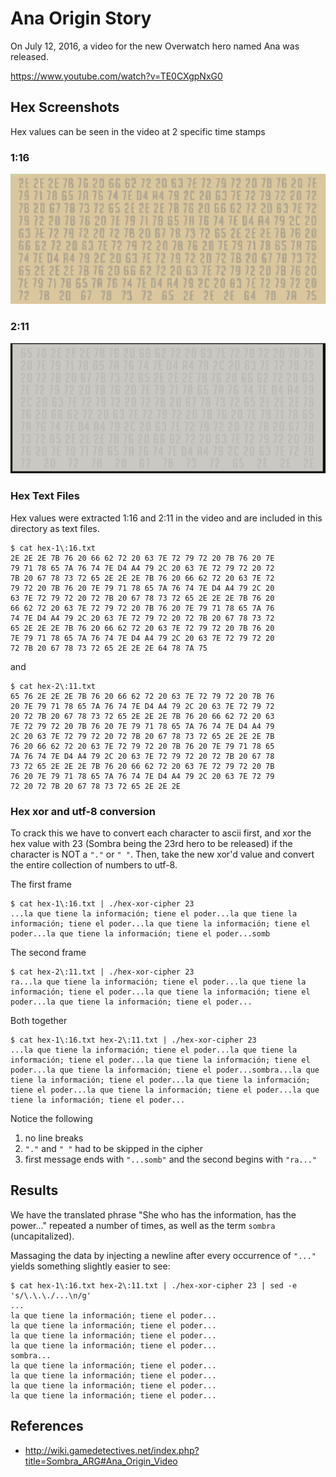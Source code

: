 Ana Origin Story
================

On July 12, 2016, a video for the new Overwatch hero named Ana was released.

https://www.youtube.com/watch?v=TE0CXgpNxG0

Hex Screenshots
---------------

Hex values can be seen in the video at 2 specific time stamps

### 1:16

![hex1](assets/Ana_Hex.png)

### 2:11

![hex2](assets/Ana_Hex2.png)

### Hex Text Files

Hex values were extracted 1:16 and 2:11 in the video and are included
in this directory as text files.

    $ cat hex-1\:16.txt
    2E 2E 2E 7B 76 20 66 62 72 20 63 7E 72 79 72 20 7B 76 20 7E
    79 71 78 65 7A 76 74 7E D4 A4 79 2C 20 63 7E 72 79 72 20 72
    7B 20 67 78 73 72 65 2E 2E 2E 7B 76 20 66 62 72 20 63 7E 72
    79 72 20 7B 76 20 7E 79 71 78 65 7A 76 74 7E D4 A4 79 2C 20
    63 7E 72 79 72 20 72 7B 20 67 78 73 72 65 2E 2E 2E 7B 76 20
    66 62 72 20 63 7E 72 79 72 20 7B 76 20 7E 79 71 78 65 7A 76
    74 7E D4 A4 79 2C 20 63 7E 72 79 72 20 72 7B 20 67 78 73 72
    65 2E 2E 2E 7B 76 20 66 62 72 20 63 7E 72 79 72 20 7B 76 20
    7E 79 71 78 65 7A 76 74 7E D4 A4 79 2C 20 63 7E 72 79 72 20
    72 7B 20 67 78 73 72 65 2E 2E 2E 64 78 7A 75

and

    $ cat hex-2\:11.txt
    65 76 2E 2E 2E 7B 76 20 66 62 72 20 63 7E 72 79 72 20 7B 76
    20 7E 79 71 78 65 7A 76 74 7E D4 A4 79 2C 20 63 7E 72 79 72
    20 72 7B 20 67 78 73 72 65 2E 2E 2E 7B 76 20 66 62 72 20 63
    7E 72 79 72 20 7B 76 20 7E 79 71 78 65 7A 76 74 7E D4 A4 79
    2C 20 63 7E 72 79 72 20 72 7B 20 67 78 73 72 65 2E 2E 2E 7B
    76 20 66 62 72 20 63 7E 72 79 72 20 7B 76 20 7E 79 71 78 65
    7A 76 74 7E D4 A4 79 2C 20 63 7E 72 79 72 20 72 7B 20 67 78
    73 72 65 2E 2E 2E 7B 76 20 66 62 72 20 63 7E 72 79 72 20 7B
    76 20 7E 79 71 78 65 7A 76 74 7E D4 A4 79 2C 20 63 7E 72 79
    72 20 72 7B 20 67 78 73 72 65 2E 2E 2E

### Hex xor and utf-8 conversion

To crack this we have to convert each character to ascii first, and
xor the hex value with 23 (Sombra being the 23rd hero to be released)
if the character is NOT a `"."` or `" "`.  Then, take the new xor'd value
and convert the entire collection of numbers to utf-8.

The first frame

    $ cat hex-1\:16.txt | ./hex-xor-cipher 23
    ...la que tiene la información; tiene el poder...la que tiene la información; tiene el poder...la que tiene la información; tiene el poder...la que tiene la información; tiene el poder...somb

The second frame

    $ cat hex-2\:11.txt | ./hex-xor-cipher 23
    ra...la que tiene la información; tiene el poder...la que tiene la información; tiene el poder...la que tiene la información; tiene el poder...la que tiene la información; tiene el poder...

Both together

    $ cat hex-1\:16.txt hex-2\:11.txt | ./hex-xor-cipher 23
    ...la que tiene la información; tiene el poder...la que tiene la información; tiene el poder...la que tiene la información; tiene el poder...la que tiene la información; tiene el poder...sombra...la que tiene la información; tiene el poder...la que tiene la información; tiene el poder...la que tiene la información; tiene el poder...la que tiene la información; tiene el poder...

Notice the following

1. no line breaks
2. `"."` and `" "` had to be skipped in the cipher
3. first message ends with `"...somb"` and the second begins with `"ra..."`

Results
-------

We have the translated phrase "She who has the information, has the power..."
repeated a number of times, as well as the term `sombra` (uncapitalized).

Massaging the data by injecting a newline after every occurrence of `"..."` yields
something slightly easier to see:

    $ cat hex-1\:16.txt hex-2\:11.txt | ./hex-xor-cipher 23 | sed -e 's/\.\.\./...\n/g'
    ...
    la que tiene la información; tiene el poder...
    la que tiene la información; tiene el poder...
    la que tiene la información; tiene el poder...
    la que tiene la información; tiene el poder...
    sombra...
    la que tiene la información; tiene el poder...
    la que tiene la información; tiene el poder...
    la que tiene la información; tiene el poder...
    la que tiene la información; tiene el poder...

References
----------

- http://wiki.gamedetectives.net/index.php?title=Sombra_ARG#Ana_Origin_Video
